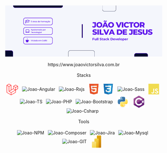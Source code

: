 
<!-- <h3 align="center">Hi Guys! How's it going? 👋</h3>     -->
![João Victor Banner Image](./img/banner.png)


<!-- 
<img src="img/banner.png">

<img src="https://media.giphy.com/media/v1.Y2lkPTc5MGI3NjExYjN4dTlpNnlsNG1xM3d5eGx3OGszaGs4aWE1NTZhOGRpYzhnNTdtNyZlcD12MV9pbnRlcm5hbF9naWZfYnlfaWQmY3Q9Zw/krkrHAEodHgzP72rTI/giphy.gif" height="150px" width="250px" align="right">  

<div> 
  <a href="https://www.linkedin.com/in/joao-victor-silva-de-jesus" target="_blank"><img src="https://img.shields.io/badge/-LinkedIn-%230077B5?style=for-the-badge&logo=linkedin&logoColor=white" target="_blank"></a> 
  <a href = "mailto:joaosilva.jesus90@gmail.com"><img src="https://img.shields.io/badge/-Gmail-%23333?style=for-the-badge&logo=gmail&logoColor=white" target="_blank"></a>
</div> <br>



> - [PORTFOLIO](https://joaovictorsilva.netlify.app/)
> - [P-TECH](https://www.ibm.com/blogs/ibm-comunica/ibm-e-cps/)
> - [AMS-CPS](https://www.jorgestreet.com.br/cursos/mtec-desenvolvimento-de-sistemas/)

Fique a vontade pra dá um ***zóio*** 👀 nos repositórios, alguns possuem um ___Link de um vídeo na <br>  documentação___ apresentando os projetos para você não ter a necessidade de perder tempo instalando! So, See You! 

-->


<div style="display: inline_block" align="center">
https://www.joaovictorsilva.com.br
</div>




<div style="display: inline_block" align="center"><br>
  Stacks <br> <br>
  <img align="center" alt="Joao-Laravel" height="40" width="40" src="img/laravel.png"> &nbsp;
  <img align="center" alt="Joao-Angular" height="40" width="40"src="https://cdn.jsdelivr.net/gh/devicons/devicon@latest/icons/angular/angular-original.svg" /> &nbsp;
  <img align="center" alt="Joao-Rxjs" height="40" width="40" src="https://cdn.jsdelivr.net/gh/devicons/devicon@latest/icons/rxjs/rxjs-original.svg" /> &nbsp;
  <img align="center" alt="Joao-HTML" height="35" width="35" src="https://raw.githubusercontent.com/devicons/devicon/master/icons/html5/html5-original.svg"> &nbsp;
  <img align="center" alt="Joao-CSS" height="35" width="35" src="https://raw.githubusercontent.com/devicons/devicon/master/icons/css3/css3-original.svg"> &nbsp;
  <img align="center" alt="Joao-Sass" height="40" width="40" src="https://cdn.jsdelivr.net/gh/devicons/devicon@latest/icons/sass/sass-original.svg" /> &nbsp;
  <img align="center" alt="Joao-Js" height="35" width="35" src="https://raw.githubusercontent.com/devicons/devicon/master/icons/javascript/javascript-plain.svg"> &nbsp;
  <img align="center" alt="Joao-TS" height="35" width="35" src="https://cdn.jsdelivr.net/gh/devicons/devicon@latest/icons/typescript/typescript-original.svg" /> &nbsp;
  <img align="center" alt="Joao-PHP" height="40" width="40" src="https://cdn.jsdelivr.net/gh/devicons/devicon@latest/icons/php/php-original.svg" /> &nbsp;
  <img align="center" alt="Joao-Bootstrap" height="40" width="40" src="https://cdn.jsdelivr.net/gh/devicons/devicon/icons/bootstrap/bootstrap-original.svg" />   &nbsp; 
  <img align="center" alt="Joao-Python" height="40" width="40" src="https://raw.githubusercontent.com/devicons/devicon/master/icons/python/python-original.svg"> &nbsp;
  <img align="center" alt="Joao-Csharp" height="40" width="40" src="https://raw.githubusercontent.com/devicons/devicon/master/icons/csharp/csharp-original.svg"> &nbsp;
  <img align="center" alt="Joao-Csharp" height="40" width="40"src="https://cdn.jsdelivr.net/gh/devicons/devicon@latest/icons/java/java-original.svg" /> &nbsp;
</div> 

<br>
 
<div style="display: inline_block" align="center">  
 Tools <br> <br>
  <img align="center" alt="Joao-NPM" height="40" width="40" src="https://cdn.jsdelivr.net/gh/devicons/devicon@latest/icons/npm/npm-original-wordmark.svg" /> &nbsp;
  <img align="center" alt="Joao-Composer" height="40" width="40" src="https://cdn.jsdelivr.net/gh/devicons/devicon@latest/icons/composer/composer-original.svg" /> &nbsp;        
  <img align="center" alt="Joao-Jira" height="40" width="40" src="https://cdn.jsdelivr.net/gh/devicons/devicon@latest/icons/jira/jira-original.svg" /> &nbsp;
  <img align="center" alt="Joao-Mysql" height="40" width="40" src="https://cdn.jsdelivr.net/gh/devicons/devicon@latest/icons/mysql/mysql-original.svg" /> &nbsp;
  <img align="center" alt="Joao-GIT" height="40" width="40" src="https://cdn.jsdelivr.net/gh/devicons/devicon@latest/icons/git/git-original.svg" /> &nbsp;
  <img align="center" alt="Joao-Laravel" height="40" width="40" src="img/power-bi-icon.webp"> &nbsp;
</div>



<!--
**joaovsj/joaovsj** is a ✨ _special_ ✨ repository because its `README.md` (this file) appears on your GitHub profile.

Here are some ideas to get you started:

- 🔭 I’m currently working on ...
- 🌱 I’m currently learning ...
- 👯 I’m looking to collaborate on ...
- 🤔 I’m looking for help with ...
- 💬 Ask me about ...
- 📫 How to reach me: ...
- 😄 Pronouns: ...
- ⚡ Fun fact: ...
-->
